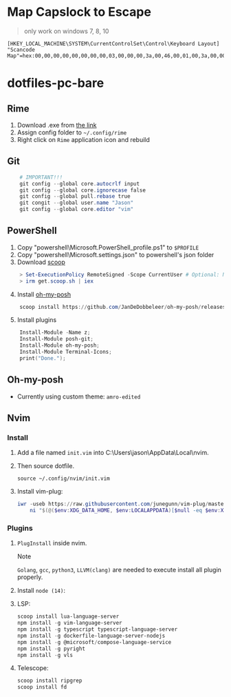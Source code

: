 # Map Capslock to Escape
> only work on windows 7, 8, 10
```Windows Registry Editor Version 5.00
[HKEY_LOCAL_MACHINE\SYSTEM\CurrentControlSet\Control\Keyboard Layout]
"Scancode Map"=hex:00,00,00,00,00,00,00,00,03,00,00,00,3a,00,46,00,01,00,3a,00,00,00,00,00
```


# dotfiles-pc-bare
## Rime
1. Download .exe from [the link](https://rime.im/download/)
2. Assign config folder to `~/.config/rime`
2. Right click on `Rime` application icon and rebuild

## Git
```powershell
    # IMPORTANT!!!
    git config --global core.autocrlf input
    git config --global core.ignorecase false
    git config --global pull.rebase true
    git congit --global user.name "Jason"
    git config --global core.editor "vim"
```

## PowerShell
1. Copy "powershell\Microsoft.PowerShell_profile.ps1" to `$PROFILE`
2. Copy "powershell\Microsoft.settings.json" to powershell's json folder
3. Download [scoop](https://scoop.sh/)
```powershell
    > Set-ExecutionPolicy RemoteSigned -Scope CurrentUser # Optional: Needed to run a remote script the first time
    > irm get.scoop.sh | iex
```
4. Install [oh-my-posh](https://ohmyposh.dev/docs/installation/windows)
```powershell
    scoop install https://github.com/JanDeDobbeleer/oh-my-posh/releases/latest/download/oh-my-posh.json
```
5. Install plugins
```powershell
    Install-Module -Name z;
    Install-Module posh-git;
    Install-Module oh-my-posh;
    Install-Module Terminal-Icons;
    print("Done.");
```

## Oh-my-posh
* Currently using custom theme: `amro-edited` 

## Nvim

### Install
1. Add a file named `init.vim` into C:\Users\jason\AppData\Local\nvim.
2. Then source dotfile. 
    ```vim
    source ~/.config/nvim/init.vim
    ```

3. Install vim-plug:  
    ```PowerShell
    iwr -useb https://raw.githubusercontent.com/junegunn/vim-plug/master/plug.vim |`
        ni "$(@($env:XDG_DATA_HOME, $env:LOCALAPPDATA)[$null -eq $env:XDG_DATA_HOME])/nvim-data/site/autoload/plug.vim" -Force
    ```
### Plugins
1. `PlugInstall` inside nvim.
    > [!NOTE]
    > `Golang`, `gcc`, `python3`, `LLVM(clang)` are needed to execute install all plugin properly.
    
1. Install `node (14)`:
  
1. LSP:
    ```PowerShell
    scoop install lua-language-server
    npm install -g vim-language-server
    npm install -g typescript typescript-language-server
    npm install -g dockerfile-language-server-nodejs
    npm install -g @microsoft/compose-language-service
    npm install -g pyright
    npm install -g vls
    ```

1. Telescope:
    ```PowerShell
    scoop install ripgrep
    scoop install fd
    ```
